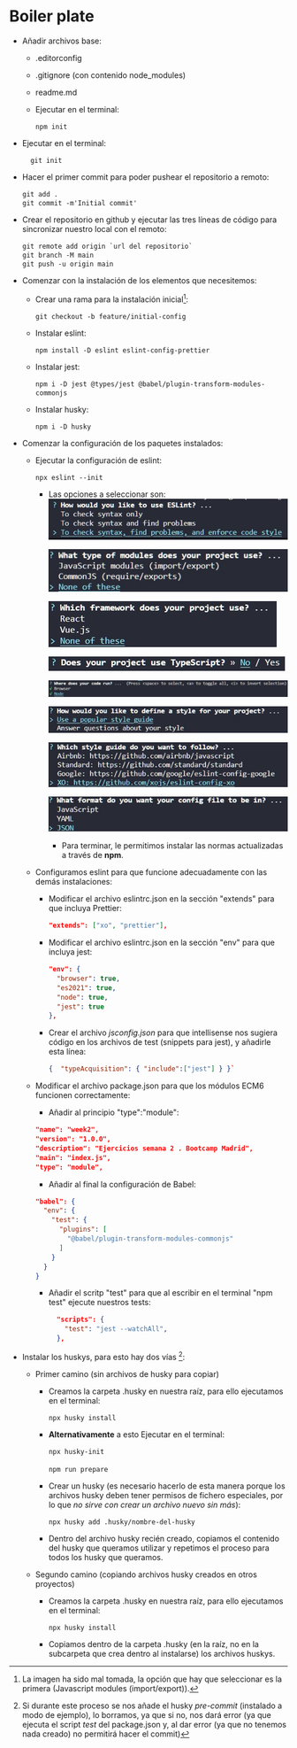 # Boiler plate

- Añadir archivos base:

  - .editorconfig
  - .gitignore (con contenido node_modules)
  - readme.md
  - Ejecutar en el terminal:

    ```git
    npm init
    ```

- Ejecutar en el terminal:

  ```git
    git init
  ```

- Hacer el primer commit para poder pushear el repositorio a remoto:

  ```git
  git add .
  git commit -m'Initial commit'
  ```

- Crear el repositorio en github y ejecutar las tres líneas de código para sincronizar nuestro local con el remoto:

  ```git
  git remote add origin `url del repositorio`
  git branch -M main
  git push -u origin main
  ```

- Comenzar con la instalación de los elementos que necesitemos:

  - Crear una rama para la instalación inicial[^1]:

    ```git
    git checkout -b feature/initial-config
    ```

  - Instalar eslint:

    ```git
    npm install -D eslint eslint-config-prettier
    ```

  - Instalar jest:

    ```git
    npm i -D jest @types/jest @babel/plugin-transform-modules-commonjs
    ```

  - Instalar husky:

    ```git
    npm i -D husky
    ```

- Comenzar la configuración de los paquetes instalados:

  - Ejecutar la configuración de eslint:

    ```git
    npx eslint --init
    ```

    - Las opciones a seleccionar son:
      ![Primera opción de eslint](/images/first-eslint-question.jpg)

      ![Segunda opción de eslint](/images/second-eslint-question.jpg)

      ![Tercera opción de eslint](/images/third-eslint-question.jpg)

      ![Cuarta opción de eslint](/images/forth-eslint-question.jpg)

      ![Quinta opción de eslint](/images/fifth-eslint-question.jpg)

      ![Sexta opción de eslint](/images/sixth-eslint-question.jpg)

      ![Séptima opción de eslint](/images/seventh-eslint-question.jpg)

      ![Octava opción de eslint](/images/eigth-eslint-question.jpg)

      - Para terminar, le permitimos instalar las normas actualizadas a través de **npm**.

  - Configuramos eslint para que funcione adecuadamente con las demás instalaciones:

    - Modificar el archivo eslintrc.json en la sección "extends" para que incluya Prettier:

      ```json
      "extends": ["xo", "prettier"],
      ```

    - Modificar el archivo eslintrc.json en la sección "env" para que incluya jest:

      ```json
      "env": {
        "browser": true,
        "es2021": true,
        "node": true,
        "jest": true
      },
      ```

    - Crear el archivo _jsconfig.json_ para que intellisense nos sugiera código en los archivos de test (snippets para jest), y añadirle esta línea:

      ```json
      {  "typeAcquisition": { "include":["jest"] } }`
      ```

  - Modificar el archivo package.json para que los módulos ECM6 funcionen correctamente:

    - Añadir al principio "type":"module":

    ```json
    "name": "week2",
    "version": "1.0.0",
    "description": "Ejercicios semana 2 . Bootcamp Madrid",
    "main": "index.js",
    "type": "module",
    ```

    - Añadir al final la configuración de Babel:

    ```json
    "babel": {
      "env": {
        "test": {
          "plugins": [
            "@babel/plugin-transform-modules-commonjs"
          ]
        }
      }
    }
    ```

    - Añadir el scritp "test" para que al escribir en el terminal "npm test" ejecute nuestros tests:

      ```json
        "scripts": {
          "test": "jest --watchAll",
        },
      ```

- Instalar los huskys, para esto hay dos vías [^2]:

  - Primer camino (sin archivos de husky para copiar)

    - Creamos la carpeta .husky en nuestra raíz, para ello ejecutamos en el terminal:

      ```git
      npx husky install
      ```

    - **Alternativamente** a esto Ejecutar en el terminal:

      ```git
      npx husky-init

      npm run prepare
      ```

    - Crear un husky (es necesario hacerlo de esta manera porque los archivos husky deben tener permisos de fichero especiales, por lo que _no sirve con crear un archivo nuevo sin más_):

      ```git
      npx husky add .husky/nombre-del-husky
      ```

    - Dentro del archivo husky recién creado, copiamos el contenido del husky que queramos utilizar y repetimos el proceso para todos los husky que queramos.

  - Segundo camino (copiando archivos husky creados en otros proyectos)

    - Creamos la carpeta .husky en nuestra raíz, para ello ejecutamos en el terminal:

      ```git
      npx husky install
      ```

    - Copiamos dentro de la carpeta .husky (en la raíz, no en la subcarpeta que crea dentro al instalarse) los archivos huskys.

[^1]: La imagen ha sido mal tomada, la opción que hay que seleccionar es la primera (Javascript modules (import/export)).
[^2]: Si durante este proceso se nos añade el husky _pre-commit_ (instalado a modo de ejemplo), lo borramos, ya que si no, nos dará error (ya que ejecuta el script _test_ del package.json y, al dar error (ya que no tenemos nada creado) no permitirá hacer el commit)
